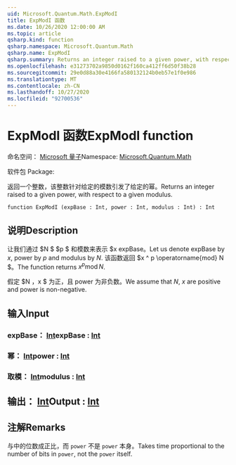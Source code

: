```yaml
---
uid: Microsoft.Quantum.Math.ExpModI
title: ExpModI 函数
ms.date: 10/26/2020 12:00:00 AM
ms.topic: article
qsharp.kind: function
qsharp.namespace: Microsoft.Quantum.Math
qsharp.name: ExpModI
qsharp.summary: Returns an integer raised to a given power, with respect to a given modulus.
ms.openlocfilehash: e31273702a9850d0162f160ca412ff6d50f38b28
ms.sourcegitcommit: 29e0d88a30e4166fa580132124b0eb57e1f0e986
ms.translationtype: MT
ms.contentlocale: zh-CN
ms.lasthandoff: 10/27/2020
ms.locfileid: "92700536"
---
```

# <a name="expmodi-function"></a><span data-ttu-id="ecbf4-102">ExpModI 函数</span><span class="sxs-lookup"><span data-stu-id="ecbf4-102">ExpModI function</span></span>

<span data-ttu-id="ecbf4-103">命名空间： [Microsoft 量子](xref:Microsoft.Quantum.Math)</span><span class="sxs-lookup"><span data-stu-id="ecbf4-103">Namespace: [Microsoft.Quantum.Math](xref:Microsoft.Quantum.Math)</span></span>

<span data-ttu-id="ecbf4-104">软件包 [](https://nuget.org/packages/)</span><span class="sxs-lookup"><span data-stu-id="ecbf4-104">Package: [](https://nuget.org/packages/)</span></span>


<span data-ttu-id="ecbf4-105">返回一个整数，该整数针对给定的模数引发了给定的幂。</span><span class="sxs-lookup"><span data-stu-id="ecbf4-105">Returns an integer raised to a given power, with respect to a given modulus.</span></span>

```qsharp
function ExpModI (expBase : Int, power : Int, modulus : Int) : Int
```


## <a name="description"></a><span data-ttu-id="ecbf4-106">说明</span><span class="sxs-lookup"><span data-stu-id="ecbf4-106">Description</span></span>

<span data-ttu-id="ecbf4-107">让我们通过 $N $ $p $ 和模数来表示 $x expBase。</span><span class="sxs-lookup"><span data-stu-id="ecbf4-107">Let us denote expBase by $x$, power by $p$ and modulus by $N$.</span></span>
<span data-ttu-id="ecbf4-108">该函数返回 $x ^ p \operatorname{mod} N $。</span><span class="sxs-lookup"><span data-stu-id="ecbf4-108">The function returns $x^p \operatorname{mod} N$.</span></span>

<span data-ttu-id="ecbf4-109">假定 $N $，$x $ 为正，且 power 为非负数。</span><span class="sxs-lookup"><span data-stu-id="ecbf4-109">We assume that $N$, $x$ are positive and power is non-negative.</span></span>

## <a name="input"></a><span data-ttu-id="ecbf4-110">输入</span><span class="sxs-lookup"><span data-stu-id="ecbf4-110">Input</span></span>

### <a name="expbase--int"></a><span data-ttu-id="ecbf4-111">expBase： [Int](xref:microsoft.quantum.lang-ref.int)</span><span class="sxs-lookup"><span data-stu-id="ecbf4-111">expBase : [Int](xref:microsoft.quantum.lang-ref.int)</span></span>




### <a name="power--int"></a><span data-ttu-id="ecbf4-112">幂： [Int](xref:microsoft.quantum.lang-ref.int)</span><span class="sxs-lookup"><span data-stu-id="ecbf4-112">power : [Int](xref:microsoft.quantum.lang-ref.int)</span></span>




### <a name="modulus--int"></a><span data-ttu-id="ecbf4-113">取模： [Int](xref:microsoft.quantum.lang-ref.int)</span><span class="sxs-lookup"><span data-stu-id="ecbf4-113">modulus : [Int](xref:microsoft.quantum.lang-ref.int)</span></span>





## <a name="output--int"></a><span data-ttu-id="ecbf4-114">输出： [Int](xref:microsoft.quantum.lang-ref.int)</span><span class="sxs-lookup"><span data-stu-id="ecbf4-114">Output : [Int](xref:microsoft.quantum.lang-ref.int)</span></span>



## <a name="remarks"></a><span data-ttu-id="ecbf4-115">注解</span><span class="sxs-lookup"><span data-stu-id="ecbf4-115">Remarks</span></span>

<span data-ttu-id="ecbf4-116">与中的位数成正比，而 `power` 不是 `power` 本身。</span><span class="sxs-lookup"><span data-stu-id="ecbf4-116">Takes time proportional to the number of bits in `power`, not the `power` itself.</span></span>